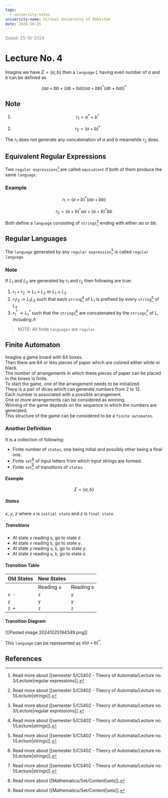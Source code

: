 ```yaml
---
tags:
  - university-notes
university-name: Virtual University of Pakistan
date: 2024-10-25
---
```


<span style="color: gray;">Dated: 25-10-2024</span>

# Lecture No. 4

Imagine we have $\Sigma = \{a, b\}$ then a `language` $L$ having even number of $a$ and $b$ can be defined as  

$$(aa + bb + (ab + ba) (aa + bb)^*(ab + ba))^*$$

## Note

1. $$r_1 = a^* + b^*$$

2. $$r_2 = (a + b)^*$$

The $r_1$ does not generate any concatenation of $a$ and $b$ meanwhile $r_2$ does.

## Equivalent Regular Expressions

Two `regular expressions`[^1] are called `equivalent` if both of them produce the same `language`.

### Example

$$r_1 = (a + b)^*(aa + bb)$$

$$r_2 = (a + b)^*aa + (a + b)^*bb$$

Both define a `language` consisting of `strings`[^2] ending with either $aa$ or $bb$.

## Regular Languages

The `language` generated by any `regular expression`[^1] is called `regular language`.

### Note

If $L_1$ and $L_2$ are generated by $r_1$ and $r_2$ then following are true:

1. $r_1 + r_2 \to L_1 + L_2$ or $L_1 \cup L_2$
2. $r_1r_2 \to L_1L_2$ such that each `string`[^2] of $L_1$ is prefixed by every `string`[^2] of $L_2$
3. $r_1^* \to L_1^*$ such that the `strings`[^2] are concatenated by the `strings`[^2] of $L$, including $\Lambda$

> NOTE: All finite `languages` are `regular`.

## Finite Automaton

Imagine a game board with 64 boxes.  
Then there are 64 or less pieces of paper which are colored either white or black.  
The number of arrangements in which these pieces of paper can be placed in the boxes is finite.  
To start the game, one of the arrangement needs to be initialized.  
There is a pair of dices which can generate numbers from 2 to 12.  
Each number is associated with a possible arrangement.  
One or more arrangements can be considered as winning.  
Winning of the game depends on the sequence in which the numbers are generated.  
This structure of the game can be considered to be a `finite automaton`.

### Another Definition

It is a collection of following:

- Finite number of `states`, one being initial and possibly other being a final one.  
- Finite `set`[^3] of input letters from which input strings are formed.
- Finite `set`[^3] of transitions of `states`.

#### Example

$$\Sigma = \{a, b\}$$

##### States

$x$, $y$, $z$ where $x$ is `initial state` and $z$ is `final state`.

##### Transitions

- At state $x$ reading `a`, go to state $z$.
- At state $x$ reading `b`, go to state $y$.
- At state $y$ reading `a`, `b`, go to state $y$.
- At state $z$ reading `a`, `b`, go to state $z$.

#### Transition Table

| Old States | New States  |             |
| ---------- | ----------- | ----------- |
|            | Reading `a` | Reading `b` |
| `x -`      | `z`         | `y`         |
| `y`        | `y`         | `y`         |
| `z +`      | `z`         | `z`         |

#### Transition Diagram

![[Pasted image 20241025194349.png]]

This `language` can be represented as $a(a + b)^*$.

## References

[^1]: Read more about [[semester 5/CS402 - Theory of Automata/Lecture no. 3/Lecture|regular expressions]].
[^2]: Read more about [[semester 5/CS402 - Theory of Automata/Lecture no. 1/Lecture|strings]].
[^3]: Read more about [[Mathematics/Set/Content|sets]].